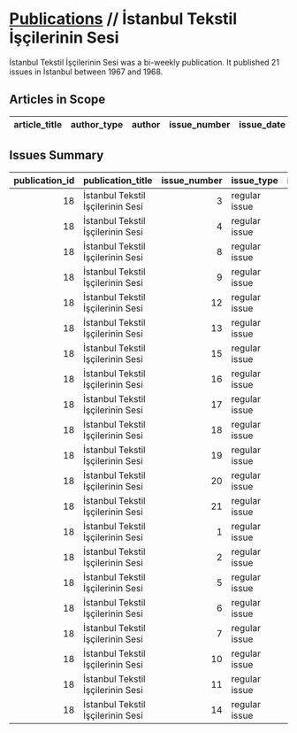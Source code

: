 # [Publications](firstlevel_publications.md) // İstanbul Tekstil İşçilerinin Sesi

İstanbul Tekstil İşçilerinin Sesi was a bi-weekly publication. It published 21 issues in İstanbul between 1967 and 1968.

## Articles in Scope

| article_title   | author_type   | author   | issue_number   | issue_date   | pages   |
|-----------------|---------------|----------|----------------|--------------|---------|

## Issues Summary

|   publication_id | publication_title                 |   issue_number | issue_type    |   issue_year |   issue_month |   issue_day |   printing_house_name |
|-----------------:|:----------------------------------|---------------:|:--------------|-------------:|--------------:|------------:|----------------------:|
|               18 | İstanbul Tekstil İşçilerinin Sesi |              3 | regular issue |         1967 |             6 |          17 |                   nan |
|               18 | İstanbul Tekstil İşçilerinin Sesi |              4 | regular issue |         1967 |             7 |           5 |                   nan |
|               18 | İstanbul Tekstil İşçilerinin Sesi |              8 | regular issue |         1967 |             9 |          18 |                   nan |
|               18 | İstanbul Tekstil İşçilerinin Sesi |              9 | regular issue |         1967 |            10 |          10 |                   nan |
|               18 | İstanbul Tekstil İşçilerinin Sesi |             12 | regular issue |         1967 |            12 |           5 |                   nan |
|               18 | İstanbul Tekstil İşçilerinin Sesi |             13 | regular issue |         1967 |            12 |          30 |                   nan |
|               18 | İstanbul Tekstil İşçilerinin Sesi |             15 | regular issue |         1968 |             2 |          15 |                   nan |
|               18 | İstanbul Tekstil İşçilerinin Sesi |             16 | regular issue |         1968 |             3 |          15 |                   nan |
|               18 | İstanbul Tekstil İşçilerinin Sesi |             17 | regular issue |         1968 |             4 |           1 |                   nan |
|               18 | İstanbul Tekstil İşçilerinin Sesi |             18 | regular issue |         1968 |             4 |          16 |                   nan |
|               18 | İstanbul Tekstil İşçilerinin Sesi |             19 | regular issue |         1968 |             5 |           4 |                   nan |
|               18 | İstanbul Tekstil İşçilerinin Sesi |             20 | regular issue |         1968 |             5 |          30 |                   nan |
|               18 | İstanbul Tekstil İşçilerinin Sesi |             21 | regular issue |         1968 |             6 |          22 |                   nan |
|               18 | İstanbul Tekstil İşçilerinin Sesi |              1 | regular issue |          nan |           nan |         nan |                   nan |
|               18 | İstanbul Tekstil İşçilerinin Sesi |              2 | regular issue |          nan |           nan |         nan |                   nan |
|               18 | İstanbul Tekstil İşçilerinin Sesi |              5 | regular issue |          nan |           nan |         nan |                   nan |
|               18 | İstanbul Tekstil İşçilerinin Sesi |              6 | regular issue |          nan |           nan |         nan |                   nan |
|               18 | İstanbul Tekstil İşçilerinin Sesi |              7 | regular issue |          nan |           nan |         nan |                   nan |
|               18 | İstanbul Tekstil İşçilerinin Sesi |             10 | regular issue |          nan |           nan |         nan |                   nan |
|               18 | İstanbul Tekstil İşçilerinin Sesi |             11 | regular issue |          nan |           nan |         nan |                   nan |
|               18 | İstanbul Tekstil İşçilerinin Sesi |             14 | regular issue |          nan |           nan |         nan |                   nan |